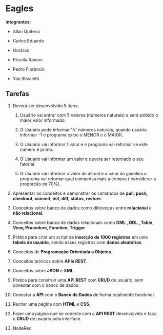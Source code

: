 ﻿# Eagles

  

**Integrantes:**

  

- Allan Quiterio

- Carlos Eduardo

- Gustavo

- Priscila Ramos

- Pedro Florêncio

- Yan Stivaletti

  

## Tarefas

  

1. Deverá ser desenvolvido 5 itens:

	1. Usuário vai entrar com 5 valores (números naturais) e será exibido o maior valor informado.

	2. O Usuário pode informar 'N' números naturais, quando usuário informar -1 o programa exibe o MENOR e o MAIOR.

	3. O Usuário vai informar 1 valor e o programa vai retornar se este número é primo.

	4. O Usuário vai informar um valor e devera ser retornado o seu fatorial.

	5. O Usuário vai informar o valor do álcool e o valor da gasolina o programa vai retornar qual compensa mais a compra ( considerar a proporção de 70%).

2. Apresentar os conceitos e demonstrar os comandos de **pull, push, checkout, commit, init, diff, status, restore**.

3. Conceitos sobre banco de dados como diferenças entre **relacional** e **não relacional**.

4. Conceitos sobre banco de dados relacionais como **DML , DDL , Table, View, Procedure, Function, Trigger**.
 
5. Prática para criar um script de **inserção de 1000 registros** em uma **tabela de usuário**, sendo esses registros com **dados aleatórios**.

6. Conceitos de **Programação Orientada a Objetos**.

7. Conceitos teóricos sobre **APIs REST**.

8. Conceitos sobre **JSON** e **XML**.

9. Pratica para construir uma **API REST** com **CRUD** de usuário, sem conectar com o banco de dados.
 
10. Conectar a **API** com o **Banco de Dados** de forma totalmente funcional. 

11. Recriar uma página com **HTML** e **CSS**.

12. Fazer uma página que se conecte com a **API REST** desenvolvida e faça o **CRUD** de usuário pela interface.

13. NodeRed
